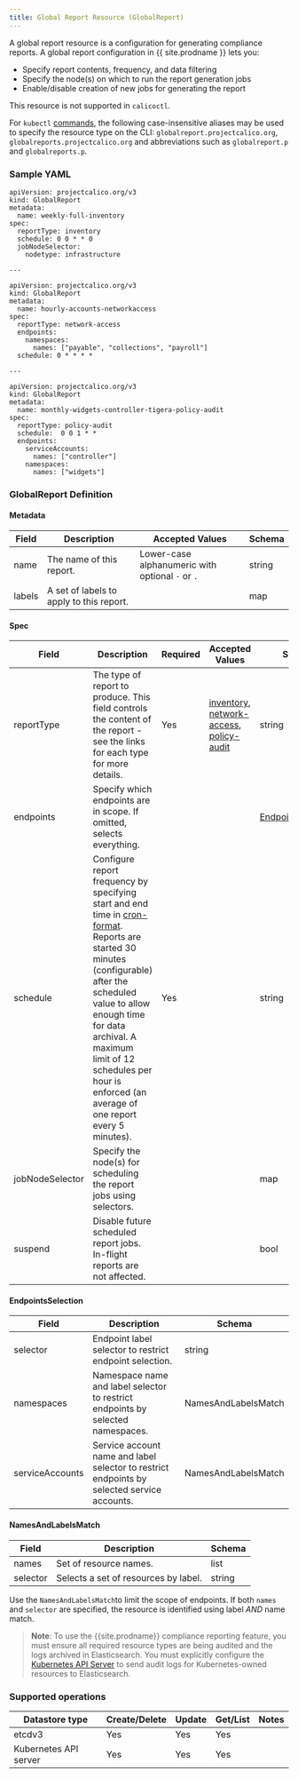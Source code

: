 ```yaml
---
title: Global Report Resource (GlobalReport)
---
```


A global report resource is a configuration for generating compliance reports. A global report configuration in {{ site.prodname }} lets you:
- Specify report contents, frequency, and data filtering
- Specify the node(s) on which to run the report generation jobs
- Enable/disable creation of new jobs for generating the report

This resource is not supported in `calicoctl`.

For `kubectl` [commands](https://kubernetes.io/docs/reference/kubectl/overview/), the following case-insensitive aliases 
may be used to specify the resource type on the CLI:
`globalreport.projectcalico.org`, `globalreports.projectcalico.org` and abbreviations such as 
`globalreport.p` and `globalreports.p`.

### Sample YAML

```
apiVersion: projectcalico.org/v3
kind: GlobalReport
metadata:
  name: weekly-full-inventory
spec:
  reportType: inventory
  schedule: 0 0 * * 0
  jobNodeSelector:
    nodetype: infrastructure

---

apiVersion: projectcalico.org/v3
kind: GlobalReport
metadata:
  name: hourly-accounts-networkaccess
spec:
  reportType: network-access
  endpoints:
    namespaces:
      names: ["payable", "collections", "payroll"]
  schedule: 0 * * * *

---

apiVersion: projectcalico.org/v3
kind: GlobalReport
metadata:
  name: monthly-widgets-controller-tigera-policy-audit
spec:
  reportType: policy-audit
  schedule:  0 0 1 * *
  endpoints:
    serviceAccounts:
      names: ["controller"]
    namespaces:
      names: ["widgets"]
```

### GlobalReport Definition

#### Metadata

| Field       | Description                              | Accepted Values   | Schema  |
|-------------|------------------------------------------|-------------------|---------|
| name        | The name of this report.                 | Lower-case alphanumeric with optional `-` or `.`  | string  |
| labels      | A set of labels to apply to this report. |                   | map     |

#### Spec

| Field           | Description                                    | Required | Accepted Values | Schema    |
|-----------------|------------------------------------------------|----------|-----------------|-----------|
| reportType      | The type of report to produce.  This field controls the content of the report - see the links for each type for more details. | Yes | [inventory](/{{page.version}}/reference/compliance-reports/inventory), [network-access](/{{page.version}}/reference/compliance-reports/network-access), [policy-audit](/{{page.version}}/reference/compliance-reports/policy-audit) | string |
| endpoints       | Specify which endpoints are in scope. If omitted, selects everything. ||| [EndpointsSelection](#endpointsselection) |
| schedule        | Configure report frequency by specifying start and end time in [cron-format][cron-format]. Reports are started 30 minutes (configurable) after the scheduled value to allow enough time for data archival. A maximum limit of 12 schedules per hour is enforced (an average of one report every 5 minutes). | Yes || string |
| jobNodeSelector | Specify the node(s) for scheduling the report jobs using selectors. ||| map |
| suspend         | Disable future scheduled report jobs. In-flight reports are not affected. ||| bool |


#### EndpointsSelection

| Field           | Description                                  | Schema              |
|-----------------|----------------------------------------------|---------------------|
| selector        | Endpoint label selector to restrict endpoint selection. | string              |
| namespaces      | Namespace name and label selector to restrict endpoints by selected namespaces. | NamesAndLabelsMatch |
| serviceAccounts | Service account name and label selector to restrict endpoints by selected service accounts. | NamesAndLabelsMatch |

#### NamesAndLabelsMatch

| Field    | Description                            | Schema |
|----------|----------------------------------------|--------|
| names    | Set of resource names.                 | list   |
| selector | Selects a set of resources by label.   | string |

Use the `NamesAndLabelsMatch`to limit the scope of endpoints. If both `names`
and `selector` are specified, the resource is identified using label *AND* name
match.

> **Note**: To use the {{site.prodname}} compliance reporting feature, you must ensure all required resource types
> are being audited and the logs archived in Elasticsearch. You must explicitly configure the [Kubernetes API
> Server](/{{page.version}}/security/logs/elastic/ee-audit#kubernetes) to send audit logs for Kubernetes-owned resources
> to Elasticsearch. 

### Supported operations

| Datastore type        | Create/Delete | Update | Get/List | Notes|
|-----------------------|---------------|--------|----------|------|
| etcdv3                | Yes           | Yes    | Yes      ||
| Kubernetes API server | Yes           | Yes    | Yes      ||

[cron-format]: https://en.wikipedia.org/wiki/Cron
